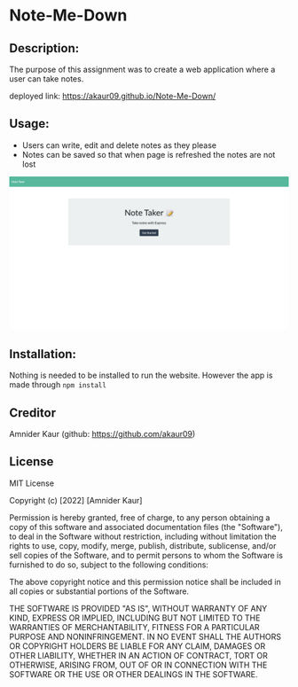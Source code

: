 # Note-Me-Down

## Description:
The purpose of this assignment was to create a web application where a user can take notes.

deployed link:  https://akaur09.github.io/Note-Me-Down/
## Usage:
- Users can write, edit and delete notes as they please
- Notes can be saved so that when page is refreshed the notes are not lost

![Alt img](./assets/images/notes.png)

## Installation:
Nothing is needed to be installed to run the website.
However the app is made through `npm install`

## Creditor
Amnider Kaur (github: https://github.com/akaur09)

## License

MIT License

Copyright (c) [2022] [Amnider Kaur]

Permission is hereby granted, free of charge, to any person obtaining a copy of this software and associated documentation files (the "Software"), to deal in the Software without restriction, including without limitation the rights to use, copy, modify, merge, publish, distribute, sublicense, and/or sell copies of the Software, and to permit persons to whom the Software is furnished to do so, subject to the following conditions:

The above copyright notice and this permission notice shall be included in all copies or substantial portions of the Software.

THE SOFTWARE IS PROVIDED "AS IS", WITHOUT WARRANTY OF ANY KIND, EXPRESS OR IMPLIED, INCLUDING BUT NOT LIMITED TO THE WARRANTIES OF MERCHANTABILITY, FITNESS FOR A PARTICULAR PURPOSE AND NONINFRINGEMENT. IN NO EVENT SHALL THE AUTHORS OR COPYRIGHT HOLDERS BE LIABLE FOR ANY CLAIM, DAMAGES OR OTHER LIABILITY, WHETHER IN AN ACTION OF CONTRACT, TORT OR OTHERWISE, ARISING FROM, OUT OF OR IN CONNECTION WITH THE SOFTWARE OR THE USE OR OTHER DEALINGS IN THE SOFTWARE.
